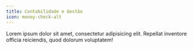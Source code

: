```yaml
---
title: Contabilidade e Gestão
icon: money-check-alt
---
```


Lorem ipsum dolor sit amet, consectetur adipisicing elit.
Repellat inventore officia reiciendis, quod dolorum voluptatem!
